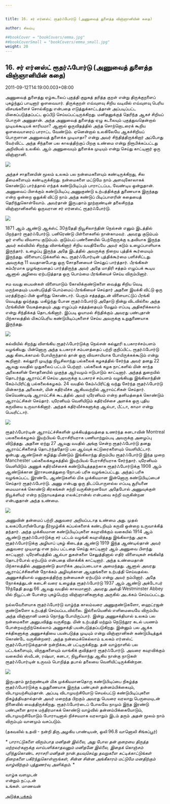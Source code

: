 ```yaml
---


title: 16. சர் எர்னஸ்ட் ரூதர்ஃபோர்டு (அணுவைத் துளைத்த விஞ்ஞானியின் கதை)

author: சிலம்பு

##bookCover = "bookCovers/emma.jpg"
##bookCoverSmall = "bookCovers/emma_small.jpg"
weight: 20
---
```


## 16. சர் எர்னஸ்ட் ரூதர்ஃபோர்டு (அணுவைத் துளைத்த விஞ்ஞானியின் கதை)

2011-09-12T14:19:00.003+08:00

அணுவைத் துளைத்து ஏழ்கடலைப் புகுத்தி குறுகத் தரித்த குறள் என்று திருக்குறளைப் புகழ்ந்துப் பாடினார் ஒளவையார். திருக்குறள் எவ்வுளவு சிறிய வடிவில் எவ்வுளவு பெரிய விசயங்களைச் சொல்கிறது என்பதை எடுத்துக்காட்டத்தான் அப்படிப்பட்ட மிகைப்படுத்தப்பட்ட ஒப்பீடு செய்யப்பட்டிருக்கிறது. மனிதனுக்குத் தெரிந்த ஆகச் சிறியப் பொருள் அணுதான். அந்த அணுவைத் துளைத்து ஏழு கடலையும் புகுத்துவதென்றால் முடியக்கூடியக் காரியமா? ஆனால் ஒருவிதத்தில் அந்த சொற்றொடரைக் கூறிய ஒளவையாரைப் பாராட்ட வேண்டும். ஏனென்றால் உலகிலேயே ஆகச்சிறியப் பொருளான அணுவைத் துளைக்க முடியாதா? என்று அவர் சிந்தித்திருக்கிறார் அப்போது வேர்விட்ட அந்த சிந்தனை பல காலத்திற்குப் பிறகு உண்மை என்று நிரூபிக்கப்பட்டது அறிவியல் உலகில். ஆம் அணுவையும் துளைக்க முடியும் என்று செய்து காட்டினார் ஒரு விஞ்ஞானி.

![](http://1.bp.blogspot.com/-uJEcBHXa_Lo/Tm2WxCvHAcI/AAAAAAAAA3Y/Ddo3ohRomec/s320/rutherford-s-atomic-model.jpeg)

அந்தச் சாதனையின் மூலம் உலகம் பல நன்மைகளையும் கண்டிருக்கிறது, சில தீமைகளையும் கண்டிருக்கிறது. நன்மைகளை மட்டுமே நாம் அளவுகோலாகக் கொண்டுப் பார்த்தால் எந்தக் கண்டுபிடிப்பும் பாராட்டப்பட வேண்டிய ஒன்றுதான். அணுவைப் பிளக்கும் கண்டுபிடிப்பு அணுகுண்டு உற்பத்திக்குத் துணையாக இருந்தது என்ற ஒன்றை ஒதுக்கி விட்டு நாம் அந்த கண்டுப் பிடிப்பாளரின் கதையைத் தெரிந்துகொள்வோம். அவர்தான் இருபதாம் நூற்றாண்டின் தலைசிறந்த விஞ்ஞானிகளில் ஒருவரான சர் எர்னஸ்ட் ரூதர்ஃபோர்டு.

![](http://3.bp.blogspot.com/-xu_LOlHzeV4/Tm2S5lPUMfI/AAAAAAAAA28/oWaClDiOzqE/s320/Sir+Ernest+Rutherford.jpg)

1871 ஆம் ஆண்டு ஆக்ஸ்ட் 30ந்தேதி நியூசிலாந்தின் நெல்சன் எனும் இடத்தில் பிறந்தார் ரூதர்ஃபோர்டு. பனிரெண்டு பிள்ளைகளில் நான்காமவர். அவரது குடும்பம் ஓர் எளிய விவசாய குடும்பம். குடும்பப் பண்ணையில் பெற்றோருக்கு உதவியாக இருந்த அவர் கல்வியில் சிறந்து விளங்கினார் சிறிய வயதிலேயே அவர் கடும் உழைப்பாளியாக இருந்தார். உழைப்பு இருந்த அதே இடத்தில் அவருக்கு நிறைய புத்திக் கூர்மையும் இருந்தது. விளையாட்டுக்களில் கூட ரூதர்ஃபோர்டின் புத்திக்கூர்மை பளிச்சிட்டது. அவருக்கு 11 வயதானபோது ஒரு சோதனையைச் செய்துப் பார்த்தார். பீரங்கிகள் கம்பீரமாக முழங்குவதைப் பார்த்திருந்த அவர் அதே மாதிரி சத்தம் எழுப்பக் கூடிய ஆனால் அழிவை ஏற்படுத்தாத ஒரு பொம்மை பீரங்கியைச் செய்ய விரும்பினார்.

சம வயது பையன்கள் விளையாடும் கோலிக்குண்டுகளை வைத்து சிறிய வெடி மருந்தையும் பயன்படுத்தி பொம்மைப் பீரங்கியைச் செய்தார் அதனை இயக்கி விட்டு ஒரு மரத்திற்குப் பின் ஒளிந்து கொண்டார். பெரும் சத்தத்துடன் விளையாட்டுப் பீரங்கி வெடித்து ஓய்ந்தது. மகிழ்ந்து போன ரூதர்ஃபோர்டு அதோடு நின்று விடவில்லை அந்த பீரங்கியின் வேகத்தையும் அது எழுப்பும் சத்தத்தையும் மேலும் எப்படி அதிகரிக்கலாம் என்று சிந்திக்கத் தொடங்கினார். இப்படி ஓயாமல் சிந்திக்கும் அவரது பண்புதான் பிற்காலத்தில் மிகப்பெரிய கண்டுபிடிப்புகளைச் செய்ய அவருக்கு உறுதுணையாக இருந்தது.

![](http://4.bp.blogspot.com/-hr8zMxIOyJU/Tm2Ui0IvjLI/AAAAAAAAA3Q/GzBk15Fz4CM/s320/ernest-rutherford-medium.jpg)

கல்வியில் சிறந்து விளங்கிய ரூதர்ஃபோர்டுக்கு நெல்சன் கல்லூரி உபகாரச்சம்பளம் வழங்கியது. பின்னொரு அந்த உபகாரச் சம்பளத்தைப் பற்றி குறிப்பிட்ட ரூதர்ஃபோர்டு அது கிடைக்காமல் போயிருந்தால் தான் ஒரு விவசாயியாக போயிருக்கக்கூடும் என்று கூறினார். கல்லூரி முடிந்து நியூசிலாந்து பல்கலைக் கழகத்தில் சேர்ந்த அவர் தனது 22 ஆவது வயதில் முதுகலைப் பட்டம் பெற்றார். பல்கலைக் கழக நாட்களில் மின் காந்த அலைகளின் சோதனையில் முகுந்த ஆர்வமும் ஈடுபாடும் காட்டினார். அந்தத் துறையில் தொடர்ந்து ஆராய்ட்சி செய்ய அவருக்கு உபகாரச் சம்பளம் வழங்கியது இங்கிலாந்தின் கேம்ஃபிரிட்ஜ் பல்கலைக்கழகம். 24 வயதில் கேம்ஃபிரிட்ஜ் வந்து சேர்ந்த ரூதர்ஃபோர்டு மின்காந்த அலைகள், மின் கதிர்வீச்சு ஆகியவற்றில் ஆராய்ட்சிகள் செய்தார். கெவெண்டிஷ் ஆராய்ட்சிக் கூடத்தில் அவர் யுரேனியம் என்ற தனிமத்தைக் கொண்டும் ஆராய்ட்சிகள் செய்தார். யுரேனியம் வெளியிடும் கதிர்வீச்சை அளக்க ஒரு புதிய கருவியை உருவாக்கினார். அந்தக் கதிர்வீச்சுகளுக்கு ஆல்பா, பீட்டா, காமா என்று பெயரிட்டார்.

![](http://3.bp.blogspot.com/-BRsLgH2s9eY/Tm2Tvb4tK5I/AAAAAAAAA3E/hd24F65AEFM/s320/Rutherford.gif)

ரூதர்ஃபோர்டின் ஆராய்ட்ச்சிகளின் முக்கியத்துவத்தை உணர்ந்த கனடாவின் Montreal பலகலைக்கழகம் இயற்பியல் பேராசிரியராக பணியாற்றும்படி அவருக்கு அழைப்பு விடுத்தது. அதனை ஏற்று 27 ஆவது வயதில் அங்கு சென்ற ரூதர்ஃபோர்டு தனது ஆராய்ட்சிகளைத் தொடர்ந்ததோடு பல ஆய்வுக் கட்டுரைகளையும் வெளியிட்டார். ஒன்பது ஆண்டுகள் கழித்து மீண்டும் இங்கிலாந்து திரும்பிய ரூதர்ஃபோர்டு இந்த முறை Manchester பல்கலைக்கழகத்தில் இயற்பியல் பேராசிரியராக சேர்ந்தார். யுரேனியம் வெளியிடும் அணுக் கதிர்வீச்சைக் கண்டுபிடித்ததற்காக ரூதர்ஃபோர்டுக்கு 1908 ஆம் ஆண்டுக்கான இராசயனத்துறை நோபல் பரிசு வழங்கப்பட்டது. அந்தப் பரிசு வழங்கப்பட்ட இரண்டே ஆண்டுகளில் மிக முக்கியமான இன்னொரு கண்டுபிடிப்பைச் செய்தார் ரூதர்ஃபோர்டு. அணு என்பது ஒரு திடப்பொருளல்ல எப்படி சூரியனை மையமாகக் கொண்டு கிரகங்கள் சுற்றி வருகின்றனவோ அதேபோல் அணுவுக்குள் நியூக்ளியர் என்ற நடுநாயகத்தை எலக்ட்ரான்ஸ் என்பவை சுற்றி வருகின்றன என்பதுதான் அந்த உண்மை.

![](http://2.bp.blogspot.com/-_XM3fUWrtpY/Tm2TE0hM5MI/AAAAAAAAA3A/GiVkfc4Nccs/s1600/6300652.gif)

அணுவின் தன்மைப் பற்றி அதுவரை அறியப்படாத உண்மை அது. முதல் உலகப்போரின்போது நீர்மூழ்கிக் கப்பல்களைக் கண்டறியும் கருவி ஒன்றை உருவாக்கித் தந்தார். அந்த முக்கியமான கண்டுபிடிப்புகளை கவுரவிக்கும் வகையில் 1914 ஆம் ஆண்டு ரூதர்ஃபோர்டுக்கு சர் பட்டம் வழங்கி கவுரவித்தது இங்கிலாந்து அரசு. ரூதர்ஃபோர்டுக்கு அழியாப் புகழ் கிடைத்த ஆண்டு 1919 இந்த ஆண்டில்தான் அவர் அதுவரை முடியாது என நம்ப பட்டதை செய்து காட்டினார் ஆம் அணுவை பிளந்து காட்டினார். யுரேனியத்தில் ஆல்பா துகள்களை செலுத்தினால் எதிர் விளைவுகள் சங்கிலித் தொடர்போல் ஏற்படும் என்பதை விளக்கிக் காட்டினார். அந்த உண்மைதான் பிற்காலத்தில் அணுகுண்டு தயாரிக்க அடிப்படையாக அமைந்தது. ஆனால் அவரது ஆராய்ட்ச்சிகளின் நோக்கம் அழிவுக்கான ஆயுதங்களை உற்பத்தி செய்வதல்ல. அணுசக்தியால் மனுகுலத்திற்கு நன்மைகள் ஏற்படும் என்று அவர் நம்பினார். அதே நோக்கத்துடன் கடைசி வரை உழைத்த ரூதர்ஃபோர்டு 1937 ஆம் ஆண்டு அக்டோபர் 19ந்தேதி தமது 66 ஆவது வயதில் காலமானார். அவரது அஸ்தி Westminster Abbey யில் நியூட்டன் போன்ற புகழ்பெற்ற விஞ்ஞானிகளுக்கு அருகில் அடக்கம் செய்யப்பட்டது.

நல்லவேளையாக ரூதர்ஃபோர்டு வாழ்ந்த காலம்வரை அணுகுண்டுகளோ, ஹைட்ரஜன் குண்டுகளோ உற்பத்தி செய்யப்படவில்லை. இல்லையெனில் எளிமையையே விரும்பிய அந்த விஞ்ஞானி மனம் நொந்து போயிருப்பார். இன்று அணுசக்தியால் உலகம் பல நன்மைகளை அனுபவித்து வருகிறது. மின் உற்பத்தி மற்றும் நெடுந்தூர கடல் பயணம் போன்றவற்றிற்கெல்லாம் அணுசக்தி பயன்படுத்தப்படுகிறது. இன்னும் பல ஆக்க சக்திகளுக்கு அணுசக்தியை பயன்படுத்த முடியும் என்று விஞ்ஞானிகள் கண்டுபிடித்துக் கொண்டே வருகின்றனர். அந்த நன்மைக்கெல்லாம் உலகம் எர்னஸ்ட் ரூதர்ஃபோர்டுக்குதான் நன்றிக்கடன் பட்டிருக்கிறது. தன் வாழ்நாளில் பல பட்டங்களையும், விருதுகளையும் வாங்கிக் குவித்தார் ரூதர்ஃபோர்டு. அவரை கவுரவிக்கும் வகையில் ஸ்வீடன், ரஷ்யா, கனடா, நியூசிலாந்து ஆகிய நான்கு நாடுகள் ரூதர்ஃபோர்டின் உருவம் பொறித்த தபால் தலையை வெளியிட்டிருக்கின்றன.

![](http://1.bp.blogspot.com/-tCw-I-IOJDo/Tm2VvZpDCRI/AAAAAAAAA3U/OwqkdyI5ON4/s320/dep_2928318-Ernest-Rutherford.jpg)

இருபதாம் நூற்றாண்டின் மிக முக்கியமானதொரு கண்டுபிடிப்பை நிகழ்த்த ரூதர்ஃபோர்டுக்கு உறுதுணையாக இருந்த பண்புகள் தன்னம்பிக்கையும், விடாமுயற்சியும்தான். அப்படி விடாமுயற்சியோடு செயல்பட்டு கண்டுபிடிப்புகளை நிகழ்த்தியதால்தான் அவர் மறைந்த பிறகும் அவரது பெயரை வரலாறு பெருமையுடன் நினைவில் வைத்திருக்கிறது. ரூதர்ஃபோர்டைப் போலவே நாமும் இந்த இரண்டு பண்புகளை தாரக மந்திரமாகக் கொண்டு வாழ்வில் தன்னம்பிக்கையோடும், விடாமுயற்சியோடும் போராடினால் நிச்சயமாக வரலாறும் இடம் தரும் அதன் மூலம் நாம் விரும்பும் வானமும் வசப்படும்.

(தகவலில் உதவி - நன்றி திரு.அழகிய பாண்டியன், ஒலி 96.8 வானொலி சிங்கப்பூர்)

_* _பாராட்டுகளை விரும்பாத மனிதன் இல்லை, அது போல தன் குறையை திருத்த மற்றவர்களுக்கு வாய்பளிக்காதவனும் மனிதனே இல்லை, இதைக் கொஞ்சம் புரிந்துகொண்ட சராசரி மனிதன் நான்.தயவுசெய்து தவறுகளை சுட்டிக்காட்டுங்கள் நிறைகளை பகிர்ந்துகொள்ளுங்கள், சின்ன சின்ன அங்கீகாரம் மட்டுமே மனதிற்கும் வாழ்விற்கும் புத்துணர்வு அளிக்கும்.__ *

வாழ்க வளமுடன்  
என்றும் நட்புடன்  
உங்கள். மாணவன்

[அடுத்த பக்கம்](varalatru_nayagarkal_21)